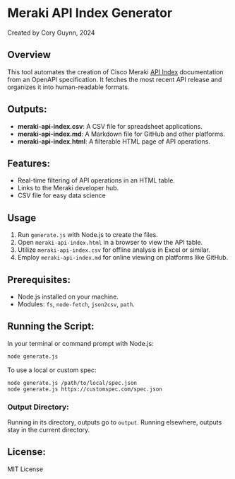 # Meraki API Index Generator

Created by Cory Guynn, 2024

## Overview

This tool automates the creation of Cisco Meraki [API Index](https://developer.cisco.com/meraki/api/api-index/) documentation from an OpenAPI specification. It fetches the most recent API release and organizes it into human-readable formats.

## Outputs:

- **meraki-api-index.csv**: A CSV file for spreadsheet applications.
- **meraki-api-index.md**: A Markdown file for GitHub and other platforms.
- **meraki-api-index.html**: A filterable HTML page of API operations.

## Features:

- Real-time filtering of API operations in an HTML table.
- Links to the Meraki developer hub.
- CSV file for easy data science


## Usage

1. Run `generate.js` with Node.js to create the files.
2. Open `meraki-api-index.html` in a browser to view the API table.
3. Utilize `meraki-api-index.csv` for offline analysis in Excel or similar.
4. Employ `meraki-api-index.md` for online viewing on platforms like GitHub.

## Prerequisites:

- Node.js installed on your machine.
- Modules: `fs`, `node-fetch`, `json2csv`, `path`.

## Running the Script:

In your terminal or command prompt with Node.js:

```bash
node generate.js
```

To use a local or custom spec:

```
node generate.js /path/to/local/spec.json
node generate.js https://customspec.com/spec.json
```

### Output Directory:
Running in its directory, outputs go to `output`.
Running elsewhere, outputs stay in the current directory.

## License:
MIT License